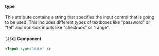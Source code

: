 #### type

This attribute contains a string that specifies the input control that is going to be used. This includes different types of textboxes like "password" or "tel" and non-box inputs like "checkbox" or "range".

#### `[JSX]` Component
```html
<Input type="date" />
```